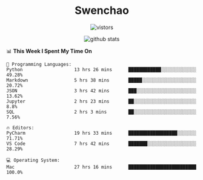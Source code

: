 <h1 align="center">Swenchao</h3>

<p align="center">
  <img src="https://visitor-badge.glitch.me/badge?page_id=Swenchao" alt="vistors" />
</p>

<p align="center">
  <img src="https://github-readme-stats.vercel.app/api?username=Swenchao&count_private=true&show_icons=true&theme=vue-dark&hide_title=true" alt="github stats" />
</p>

<!--START_SECTION:waka-->
📊 **This Week I Spent My Time On** 

```text
💬 Programming Languages: 
Python                   13 hrs 26 mins      ████████████░░░░░░░░░░░░░   49.28% 
Markdown                 5 hrs 38 mins       █████░░░░░░░░░░░░░░░░░░░░   20.72% 
JSON                     3 hrs 42 mins       ███░░░░░░░░░░░░░░░░░░░░░░   13.62% 
Jupyter                  2 hrs 23 mins       ██░░░░░░░░░░░░░░░░░░░░░░░   8.8% 
SQL                      2 hrs 3 mins        ██░░░░░░░░░░░░░░░░░░░░░░░   7.56%

🔥 Editors: 
PyCharm                  19 hrs 33 mins      ██████████████████░░░░░░░   71.71% 
VS Code                  7 hrs 42 mins       ███████░░░░░░░░░░░░░░░░░░   28.29%

💻 Operating System: 
Mac                      27 hrs 16 mins      █████████████████████████   100.0%

```


<!--END_SECTION:waka-->
